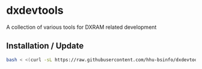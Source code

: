 # dxdevtools
A collection of various tools for DXRAM related development

## Installation / Update

```sh
bash < <(curl -sL https://raw.githubusercontent.com/hhu-bsinfo/dxdevtools/master/install.sh)
```
